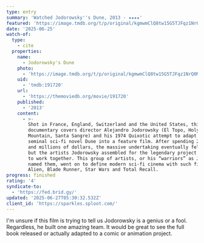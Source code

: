 ```yaml
---
type: entry
summary: 'Watched Jodorowsky''s Dune, 2013 - ★★★★'
featured: 'https://image.tmdb.org/t/p/original/kgmwmClQ8tw15G5TJFqz1NrQ0Me.jpg'
date: '2025-06-25'
watch-of:
  type:
    - cite
  properties:
    name:
      - Jodorowsky's Dune
    photo:
      - 'https://image.tmdb.org/t/p/original/kgmwmClQ8tw15G5TJFqz1NrQ0Me.jpg'
    uid:
      - 'tmdb:191720'
    url:
      - 'https://themoviedb.org/movie/191720'
    published:
      - '2013'
    content:
      - >-
        Shot in France, England, Switzerland and the United States, this
        documentary covers director Alejandro Jodorowsky (El Topo, Holy
        Mountain, Santa Sangre) and his 1974 Quixotic attempt to adapt the
        seminal sci-fi novel Dune into a feature film. After spending 2 years
        and millions of dollars, the massive undertaking eventually fell apart,
        but the artists Jodorowsky assembled for the legendary project continued
        to work together. This group of artists, or his “warriors” as Jodorowsky
        named them, went on to define modern sci-fi cinema with such films as
        Alien, Blade Runner, Star Wars and Total Recall.
progress: finished
rating: '4'
syndicate-to:
  - 'https://fed.brid.gy/'
updated: '2025-06-27T05:30:32.532Z'
client_id: 'https://sparkles.sploot.com/'
---
```

I'm unsure if this film is trying to tell us Jodorowsky is a genius or a fool. Regardless, he built one amazing team. It would be great to see the full book released or actually adapted to a comic or animation project.
